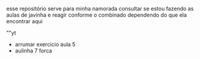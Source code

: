 esse repositório serve para minha namorada consultar se estou fazendo as aulas de javinha e reagir conforme o combinado dependendo do que ela encontrar aqui 

""yt

- arrumar exercicio aula 5
- aulinha 7 forca